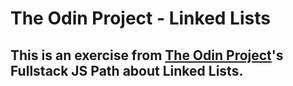 # The Odin Project - Linked Lists

## This is an exercise from [The Odin Project](https://www.theodinproject.com/)'s Fullstack JS Path about Linked Lists.
